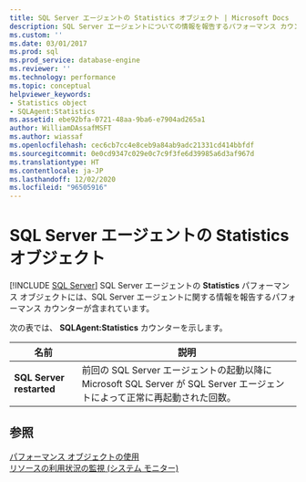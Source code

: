 ```yaml
---
title: SQL Server エージェントの Statistics オブジェクト | Microsoft Docs
description: SQL Server エージェントについての情報を報告するパフォーマンス カウンターが含まれる、SQL Server エージェントの Statistics パフォーマンス オブジェクトについて説明します。
ms.custom: ''
ms.date: 03/01/2017
ms.prod: sql
ms.prod_service: database-engine
ms.reviewer: ''
ms.technology: performance
ms.topic: conceptual
helpviewer_keywords:
- Statistics object
- SQLAgent:Statistics
ms.assetid: ebe92bfa-0721-48aa-9ba6-e7904ad265a1
author: WilliamDAssafMSFT
ms.author: wiassaf
ms.openlocfilehash: cec6cb7cc4e8ceb9a84ab9adc21331cd414bbfdf
ms.sourcegitcommit: 0e0cd9347c029e0c7c9f3fe6d39985a6d3af967d
ms.translationtype: HT
ms.contentlocale: ja-JP
ms.lasthandoff: 12/02/2020
ms.locfileid: "96505916"
---
```

# <a name="sql-server-agent-statistics-object"></a>SQL Server エージェントの Statistics オブジェクト
 [!INCLUDE [SQL Server](../../includes/applies-to-version/sqlserver.md)]
  SQL Server エージェントの **Statistics** パフォーマンス オブジェクトには、SQL Server エージェントに関する情報を報告するパフォーマンス カウンターが含まれています。  
  
 次の表では、 **SQLAgent:Statistics** カウンターを示します。  
  
|名前|説明|  
|----------|-----------------|  
|**SQL Server restarted**|前回の SQL Server エージェントの起動以降に Microsoft SQL Server が SQL Server エージェントによって正常に再起動された回数。|  
  
## <a name="see-also"></a>参照  
 [パフォーマンス オブジェクトの使用](../../ssms/agent/use-performance-objects.md)   
 [リソースの利用状況の監視 &#40;システム モニター&#41;](../../relational-databases/performance-monitor/monitor-resource-usage-system-monitor.md)  
  
  
